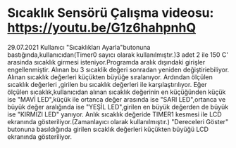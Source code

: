 # Sıcaklık Sensörü Çalışma videosu: https://youtu.be/G1z6hahpnhQ
29.07.2021 
Kullanıcı "Sıcaklıkları Ayarla"butonuna bastığında,kullanıcıdan(Timer0 sayıcı olarak kullanılmıştır.)3 adet 2 ile 150 C' arasinda sıcaklık girmesi isteniyor.Programda aralık dışındaki girişler engellenmiştir.
Alınan bu 3 sıcaklik değeri sonradan yeniden değiştiriebiliyor.
Alınan sıcaklık değerleri küçükten büyüğe sıralanıyor.
Ardından ölçülen sıcaklık değerleri ,girilen bu sıcaklık değerleri ile karşılaştırılıyor.
Eğer ölçülen sıcaklık,kullanıcıdan alınan sıcaklık değerinin en küçüğünden küçük ise "MAVİ LED",küçük ile ortanca değer arasında ise "SARI LED",ortanca ve büyük değer aralığında ise "YEŞİL LED",girilen en büyük değerden de büyük ise "KIRMIZI LED" yanıyor.
Anlık sıcaklık değeride TIMER1 kesmesi ile LCD ekranında gösteriliyor.(Zamanlayıcı olarak kullanılmıştır.)
"Dereceleri Göster" butonuna basıldığında girilen sıcaklık değerleri küçükten büyüğü LCD ekranında gösteriliyor.


